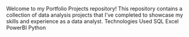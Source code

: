 Welcome to my Portfolio Projects repository! This repository contains a collection of data analysis projects that I've completed to showcase my skills and experience as a data analyst.
Technologies Used 
SQL
Excel
PowerBI
Python
